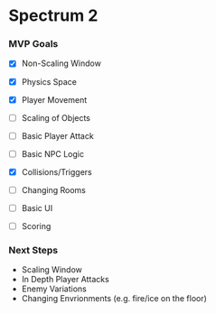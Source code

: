 # Spectrum 2

### MVP Goals
* [x] Non-Scaling Window
* [x] Physics Space
* [x] Player Movement
* [ ] Scaling of Objects
* [ ] Basic Player Attack
* [ ] Basic NPC Logic
* [x] Collisions/Triggers
* [ ] Changing Rooms
* [ ] Basic UI
* [ ] Scoring


### Next Steps
* Scaling Window
* In Depth Player Attacks
* Enemy Variations
* Changing Envrionments (e.g. fire/ice on the floor) 
